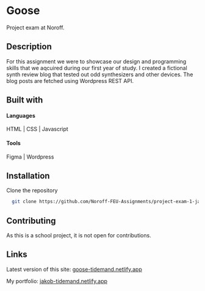 # Goose

Project exam at Noroff. 

## Description

For this assignment we were to showcase our design and programming skills that we aqcuired during our first year of study. I created a fictional synth review blog that tested out odd synthesizers and other devices. The blog posts are fetched using Wordpress REST API.

## Built with

#### Languages

HTML | CSS |  Javascript

#### Tools

Figma | Wordpress





## Installation

Clone the repository

```bash
  git clone https://github.com/Noroff-FEU-Assignments/project-exam-1-jakotide.git
```
    
## Contributing

As this is a school project, it is not open for contributions.


## Links

Latest version of this site: [goose-tidemand.netlify.app](https://goose-tidemand.netlify.app)

My portfolio: [jakob-tidemand.netlify.app](https://jakob-tidemand.netlify.app)
